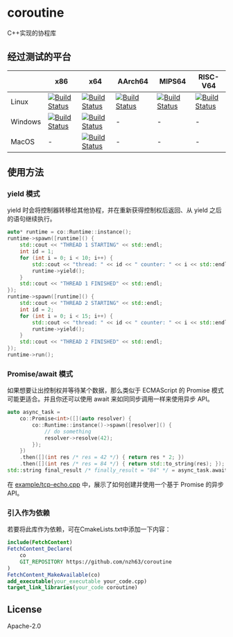 # coroutine

C++实现的协程库

## 经过测试的平台

| | x86 | x64 | AArch64 | MIPS64 | RISC-V64 |
| - | - | - | - | - | - |
| Linux | [![Build Status](https://dev.azure.com/nzh21/coroutine/_apis/build/status/nzh63.coroutine?branchName=master&jobName=Build_And_Test_QEMU&configuration=Build_And_Test_QEMU%20x86_Linux)](https://dev.azure.com/nzh21/coroutine/_build/latest?definitionId=6&branchName=master) | [![Build Status](https://dev.azure.com/nzh21/coroutine/_apis/build/status/nzh63.coroutine?branchName=master&jobName=Build_And_Test&configuration=Build_And_Test%20x64_Linux)](https://dev.azure.com/nzh21/coroutine/_build/latest?definitionId=6&branchName=master) | [![Build Status](https://dev.azure.com/nzh21/coroutine/_apis/build/status/nzh63.coroutine?branchName=master&jobName=Build_And_Test_QEMU&configuration=Build_And_Test_QEMU%20AArch64_Linux)](https://dev.azure.com/nzh21/coroutine/_build/latest?definitionId=6&branchName=master) | [![Build Status](https://dev.azure.com/nzh21/coroutine/_apis/build/status/nzh63.coroutine?branchName=master&jobName=Build_And_Test_QEMU&configuration=Build_And_Test_QEMU%20MIPS64_Linux)](https://dev.azure.com/nzh21/coroutine/_build/latest?definitionId=6&branchName=master) | [![Build Status](https://dev.azure.com/nzh21/coroutine/_apis/build/status/nzh63.coroutine?branchName=master&jobName=Build_And_Test_QEMU&configuration=Build_And_Test_QEMU%20RISCV64_Linux)](https://dev.azure.com/nzh21/coroutine/_build/latest?definitionId=6&branchName=master) |
| Windows | [![Build Status](https://dev.azure.com/nzh21/coroutine/_apis/build/status/nzh63.coroutine?branchName=master&jobName=Build_And_Test&configuration=Build_And_Test%20x86_Windows)](https://dev.azure.com/nzh21/coroutine/_build/latest?definitionId=6&branchName=master) | [![Build Status](https://dev.azure.com/nzh21/coroutine/_apis/build/status/nzh63.coroutine?branchName=master&jobName=Build_And_Test&configuration=Build_And_Test%20x64_Windows)](https://dev.azure.com/nzh21/coroutine/_build/latest?definitionId=6&branchName=master) | - | - | - |
| MacOS | - | [![Build Status](https://dev.azure.com/nzh21/coroutine/_apis/build/status/nzh63.coroutine?branchName=master&jobName=Build_And_Test&configuration=Build_And_Test%20x64_MacOS)](https://dev.azure.com/nzh21/coroutine/_build/latest?definitionId=6&branchName=master) | - | - | - |

## 使用方法

### yield 模式

yield 时会将控制器转移给其他协程，并在重新获得控制权后返回、从 yield 之后的语句继续执行。

```cpp
auto* runtime = co::Runtime::instance();
runtime->spawn([runtime]() {
    std::cout << "THREAD 1 STARTING" << std::endl;
    int id = 1;
    for (int i = 0; i < 10; i++) {
        std::cout << "thread: " << id << " counter: " << i << std::endl;
        runtime->yield();
    }
    std::cout << "THREAD 1 FINISHED" << std::endl;
});
runtime->spawn([runtime]() {
    std::cout << "THREAD 2 STARTING" << std::endl;
    int id = 2;
    for (int i = 0; i < 15; i++) {
        std::cout << "thread: " << id << " counter: " << i << std::endl;
        runtime->yield();
    }
    std::cout << "THREAD 2 FINISHED" << std::endl;
});
runtime->run();
```

### Promise/await 模式

如果想要让出控制权并等待某个数据，那么类似于 ECMAScript 的 Promise 模式可能更适合。并且你还可以使用 await 来如同同步调用一样来使用异步 API。

```cpp
auto async_task =
    co::Promise<int>([](auto resolver) {
        co::Runtime::instance()->spawn([resolver]() {
            // do something
            resolver->resolve(42);
        });
    })
    .then([](int res /* res = 42 */) { return res * 2; })
    .then([](int res /* res = 84 */) { return std::to_string(res); });
std::string final_result /* finally_result = "84" */ = async_task.await();
```

在 [example/tcp-echo.cpp](./example/tcp-echo.cpp) 中，展示了如何创建并使用一个基于 Promise 的异步 API。


### 引入作为依赖

若要将此库作为依赖，可在CmakeLists.txt中添加一下内容：
```cmake
include(FetchContent)
FetchContent_Declare(
    co
    GIT_REPOSITORY https://github.com/nzh63/coroutine
)
FetchContent_MakeAvailable(co)
add_executable(your_executable your_code.cpp)
target_link_libraries(your_code coroutine)
```


## License
Apache-2.0
